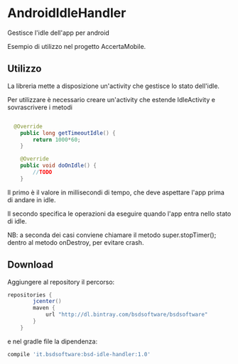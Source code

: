# AndroidIdleHandler
Gestisce l'idle dell'app per android

Esempio di utilizzo nel progetto AccertaMobile.

Utilizzo
-----
La libreria mette a disposizione un'activity che gestisce lo stato dell'idle.

Per utilizzare è necessario creare un'activity che estende IdleActivity e sovrascrivere i metodi 
```java

  @Override
    public long getTimeoutIdle() {
        return 1000*60;
    }

    @Override
    public void doOnIdle() {
        //TODO
    }
```
Il primo è il valore in millisecondi di tempo, che deve aspettare l'app prima di andare in idle.

Il secondo specifica le operazioni da eseguire quando l'app entra nello stato di idle.

NB: a seconda dei casi conviene chiamare il metodo super.stopTimer(); dentro al metodo onDestroy, per evitare crash.


Download
--------

Aggiungere al repository il percorso:
```groovy
repositories {
        jcenter()
        maven {
            url "http://dl.bintray.com/bsdsoftware/bsdsoftware"
        }
    }
```
e nel gradle file la dipendenza:
```groovy
compile 'it.bsdsoftware:bsd-idle-handler:1.0'
```
